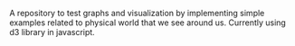 A repository to test graphs and visualization by implementing simple examples related to physical world that we see around us. Currently using d3 library in javascript.
